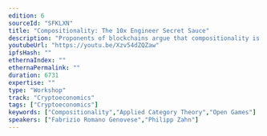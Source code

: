 ```yaml
---
edition: 6
sourceId: "SFKLXN"
title: "Compositionality: The 10x Engineer Secret Sauce"
description: "Proponents of blockchains argue that compositionality is a key feature. What is compositionality though?  Maybe surprisingly, there is a rich mathematical framework in which the concept can be made precise as a theory of systems. In this workshop, we provide a primer of that theory and we showcase two practical applications based on it: compositionality in game theory (open games) and in formal verification (automata). The workshop is aimed at devs. There are no mathematical prerequisites."
youtubeUrl: "https://youtu.be/Xzv54dZQZaw"
ipfsHash: ""
ethernaIndex: ""
ethernaPermalink: ""
duration: 6731
expertise: ""
type: "Workshop"
track: "Cryptoeconomics"
tags: ["Cryptoeconomics"]
keywords: ["Compositionality","Applied Category Theory","Open Games"]
speakers: ["Fabrizio Romano Genovese","Philipp Zahn"]
---
```

